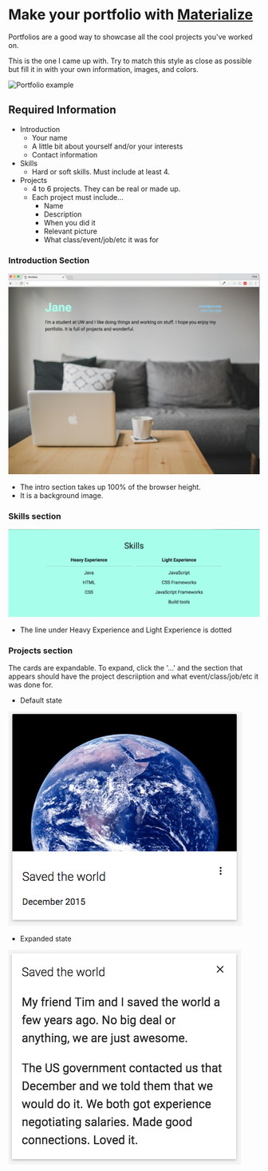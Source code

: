 # Make your portfolio with [Materialize](http://materializecss.com/)

Portfolios are a good way to showcase all the cool projects you've worked on.

This is the one I came up with. Try to match this style as close as possible but fill it in with your own information, images, and colors.

![Portfolio example](img/full.png)

## Required Information
* Introduction
  * Your name
  * A little bit about yourself and/or your interests
  * Contact information
* Skills
  * Hard or soft skills. Must include at least 4.
* Projects
  * 4 to 6 projects. They can be real or made up.
  * Each project must include...
    * Name
    * Description
    * When you did it
    * Relevant picture
    * What class/event/job/etc it was for

### Introduction Section

![Intro](img/intro.png)

* The intro section takes up 100% of the browser height.
* It is a background image.

### Skills section

![skills](img/skills.png)

* The line under Heavy Experience and Light Experience is dotted

### Projects section

The cards are expandable. To expand, click the '...' and the section that appears should have the project descriiption and what event/class/job/etc it was done for.

* Default state

![closed card](img/card.png)

* Expanded state

![expanded card](img/card-ex.png)